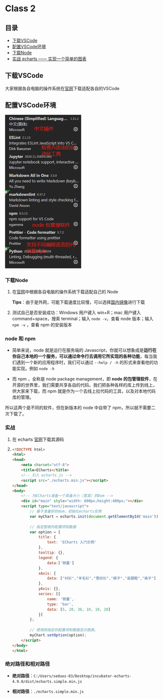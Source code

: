 # Class 2

## 目录

- [下载VSCode](#下载vscode)
- [配置VSCode环境](#配置vscode环境)
- [下载Node](#下载Node)
- [实战 echarts —— 实现一个简单的图表](#实现)

## 下载VSCode

大家根据各自电脑的操作系统在[官网](https://code.visualstudio.com/)下载适配各自的VSCode

## 配置VSCode环境

![VsCode插件](./src/20201114.png)



### 下载Node

1. 在[官网](https://nodejs.org/en/download/)中根据各自电脑的操作系统下载适配自己的 Node 

   **Tips**：由于是外网，可能下载速度比较慢，可以选择[国内镜像](http://nodejs.cn/download/)进行下载

2. 测试自己是否安装成功：Windows 用户键入 win+R；mac 用户键入 command+space，搜索 terminal；输入 `node -v`，查看 node 版本；输入`npm -v` ，查看 npm 的安装版本



### node 和 npm 

- 简单来说，node 就是运行在服务端的 Javascript，你就可以想象成是**运行在你自己本地的一个服务，可以通过命令行去调用它所实现的各种功能**，每当我们遇到一个新的应用程序时，我们可以通过 `--help / -h` 的形式来查看他的功能实现。例如 `node -h`



- 而 npm ，全称是 node package management，即 **node 的包管理软件**，在开源的世界里，我们需要共享各自的代码，我们把各种各样的库上传到线上，供大家来下载，而 npm 就是作为一个去线上拉代码的工具，以及对本地代码库的管理。



所以这两个是不同的软件，但在新版本的 node 中自带了 npm，所以就不需要二次下载了。



###  实战

1. 在 echarts [官网](https://github.com/apache/incubator-echarts/tree/4.9.0)下载其源码

2. ```html
   <!DOCTYPE html>
   <html>
   <head>
       <meta charset="utf-8">
       <title>ECharts</title>
       <!-- 引入 echarts.js -->
       <script src="./echarts.min.js"></script>
   </head>
   <body>
       <!-- 为ECharts准备一个具备大小（宽高）的Dom -->
       <div id="main" style="width: 600px;height:400px;"></div>
       <script type="text/javascript">
           // 基于准备好的dom，初始化echarts实例
           var myChart = echarts.init(document.getElementById('main'));
   
           // 指定图表的配置项和数据
           var option = {
               title: {
                   text: 'ECharts 入门示例'
               },
               tooltip: {},
               legend: {
                   data:['销量']
               },
               xAxis: {
                   data: ["衬衫","羊毛衫","雪纺衫","裤子","高跟鞋","袜子"]
               },
               yAxis: {},
               series: [{
                   name: '销量',
                   type: 'bar',
                   data: [5, 20, 36, 10, 10, 20]
               }]
           };
   
           // 使用刚指定的配置项和数据显示图表。
           myChart.setOption(option);
       </script>
   </body>
   </html>
   ```

   

### 绝对路径和相对路径

- **绝对路径**：`C:/Users/seduos-03/Desktop/incubator-echarts-4.9.0/dist/echarts.simple.min.js`

- **相对路径**：`./echarts.simple.min.js`

